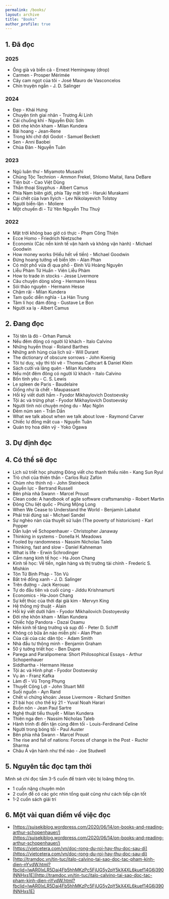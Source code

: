```yaml
---
permalink: /books/
layout: archive
title: "Books"
author_profile: true
---
```


## 1. Đã đọc
### 2025
- Ông già và biển cả - Ernest Hemingway (drop)
- Carmen - Prosper Mérimée
- Cây cam ngọt của tôi - José Mauro de Vasconcelos
- Chín truyện ngắn - J. D. Salinger
### 2024
- Đẹp - Khái Hưng
- Chuyện tình giai nhân - Trương Ái Linh
- Cái chuồng khỉ - Nguyễn Đức Sơn
- Đời nhẹ khôn kham - Milan Kundera
- Bãi hoang - Jean-Rene
- Trong khi chờ đợi Godot - Samuel Beckett
- Sen - Anni Baobei
- Chùa Đàn - Nguyễn Tuân
### 2023
- Ngũ luân thư - Miyamoto Musashi
- Chủng Tộc Technion - Ammon Frekel, Shlomo Maital, Ilana DeBare
- Tiện bút - Cao Việt Dũng
- Thần thoại Sisyphus - Albert Camus
- Phía Nam biên giới, phía Tây mặt trời - Haruki Murakami
- Cái chết của Ivan Ilyich - Lev Nikolayevich Tolstoy
- Người biển-lận - Moliere
- Một chuyến đi - Tử Yên Nguyễn Thu Thuỷ
### 2022
- Mặt trời không bao giờ có thực - Phạm Công Thiện
- Ecce Homo - Friedrich Nietzsche
- Economix (Các nền kinh tế vận hành và không vận hành) - Michael Goodwin
- How money works (Hiểu hết về tiền) - Michael Goodwin
- Đừng hoang tưởng về biển lớn - Alan Phan
- Có một phố vừa đi qua phố - Đinh Vũ Hoàng Nguyên
- Liễu Phàm Tứ Huấn - Viên Liễu Phàm
- How to trade in stocks - Jesse Livermore
- Câu chuyện dòng sông - Hermann Hess
- Sói thảo nguyên - Hermann Hesse
- Chậm rãi - Milan Kundera
- Tam quốc diễn nghĩa - La Hán Trung
- Tâm lí học đám đông - Gustave Le Bon
- Người xa lạ - Albert Camus
## 2. Đang đọc
- Tôi tên là đỏ - Orhan Pamuk
- Nếu đêm đông có người lữ khách - Italo Calvino
- Những huyền thoại -  Roland Barthes
- Những anh hùng của lịch sử - Will Durant
- The dictionary of obscure sorrows - John Koenig
- Tôi tư duy, vậy thì tôi vẽ - Thomas Cathcart & Daniel Klein
- Sách cười và lãng quên - Milan Kundera
- Nếu một đêm đông có người lữ khách - Italo Calvino
- Bốn tình yêu - C. S. Lewis
- Le spleen de Paris - Baudelaire
- Giống như là chết - Maupassant
- Hồi ký viết dưới hầm - Fyodor Mikhaylovich Dostoevsky
- Tội ác và trừng phạt - Fyodor Mikhaylovich Dostoevsky
- Người tỉnh nói chuyện mộng du - Mạc Ngôn
- Đêm núm sen - Trần Dần
- What we talk about when we talk about love - Raymond Carver
- Chiếc lư đồng mắt cua - Nguyễn Tuân
- Quán trọ hoa diên vỹ - Yoko Ogawa
## 3. Dự định đọc
## 4. Có thể sẽ đọc
- Lịch sử triết học phương Đông viết cho thanh thiếu niên - Kang Sun Ryul
- Trò chơi của thiên thần - Carlos Ruiz Zafón
- Chùm nho thịnh nộ - John Steinbeck
- Quyền lực - Bertrand Russell
- Bên phía nhà Swann - Marcel Proust
- Clean code: A handbook of agile software craftsmanship - Robert Martin
- Đông Chu liệt quốc - Phùng Mộng Long
- When We Cease to Understand the World - Benjamín Labatut
- Phải trái đúng sai - Michael Sandel
- Sự nghèo nàn của thuyết sử luận (The poverty of historicism) - Karl Popper
- Dẫn luận về Schopenhauer - Christopher Janaway
- Thinking in systems - Donella H. Meadows
- Fooled by randomness - Nassim Nicholas Taleb
- Thinking, fast and slow - Daniel Kahneman
- What is life - Erwin Schrodinger
- Cẩm nang kinh tế học - Ha Joon Chang
- Kinh tế học: Về tiền, ngân hàng và thị trường tài chính - Frederic S. Mishkin
- Tôn Tử Binh Pháp - Tôn Vũ
- Bắt trẻ đồng xanh - J. D. Salinger
- Trên đường - Jack Kerouac
- Tự do đầu tiên và cuối cùng - Jiddu Krishnamurti 
- Economics - Ha-Joon Chang
- Sự kết thúc của thời đại giả kim - Mervyn King
- Hệ thống mỹ thuật - Alain
- Hồi ký viết dưới hầm - Fyodor Mikhailovich Dostoyevsky
- Đời nhẹ khôn kham - Milan Kundera
- Chiếc hộp Pandora - Dazai Osamu
- Nền kinh tế tăng trưởng và sụp đổ - Peter D. Schiff
- Không có bữa ăn nào miễn phí - Alan Phan
- Của cải của các dân tộc - Adam Smith
- Nhà đầu tư thông minh - Benjamin Graham
- 50 ý tưởng triết học - Ben Dupre
- Parega and Paralipomena: Short Philosophical Essays - Arthur Schopenhauer
- Siddhartha - Hermann Hesse
- Tội ác và Hình phạt - Fyodor Dostoevsky
- Vụ án - Franz Kafka
- Làm đĩ - Vũ Trọng Phụng
- Thuyết Công Lợi - John Stuart Mill
- Suối nguồn - Ayn Rand
- Chết vì chứng khoán: Jesse Livermore - Richard Smitten
- 21 bài học cho thế kỷ 21 - Yuval Noah Harari 
- Buồn nôn - Jean Paul Sartre
- Nghệ thuật tiểu thuyết - Milan Kundera
- Thiên nga đen - Nassim Nicholas Taleb
- Hành trình đi đến tận cùng đêm tối - Louis-Ferdinand Celine 
- Người trong bóng tối - Paul Auster
- Bên phía nhà Swann - Marcel Proust
- The rise and fall of nations: Forces of change in the Post - Ruchir Sharma
- Châu Á vận hành như thế nào - Joe Studwell
## 5. Nguyên tắc đọc tạm thời
Mình sẽ chỉ đọc tầm 3-5 cuốn để tránh việc bị loãng thông tin.
- 1 cuốn nặng chuyên môn 
- 2 cuốn để có các góc nhìn tổng quát cũng như cách tiếp cận tốt
- 1-2 cuốn sách giải trí
## 6. Một vài quan điểm về việc đọc
- [https://suisekiblog.wordpress.com/2020/06/14/on-books-and-reading-arthur-schopenhauer/](https://suisekiblog.wordpress.com/2020/06/14/on-books-and-reading-arthur-schopenhauer/)
- [https://vietcetera.com/vn/doc-rong-du-roi-hay-thu-doc-sau-di](https://vietcetera.com/vn/doc-rong-du-roi-hay-thu-doc-sau-di)
- [http://tramdoc.vn/tin-tuc/italo-calvino-tai-sao-doc-tac-pham-kinh-dien-nYvdW.html?fbclid=IwAR0IxLR5Dai4Fb5hhMKzPc5FjUG5y2pY5kX4XL6kuef14G6j390INNHxs1E](http://tramdoc.vn/tin-tuc/italo-calvino-tai-sao-doc-tac-pham-kinh-dien-nYvdW.html?fbclid=IwAR0IxLR5Dai4Fb5hhMKzPc5FjUG5y2pY5kX4XL6kuef14G6j390INNHxs1E)